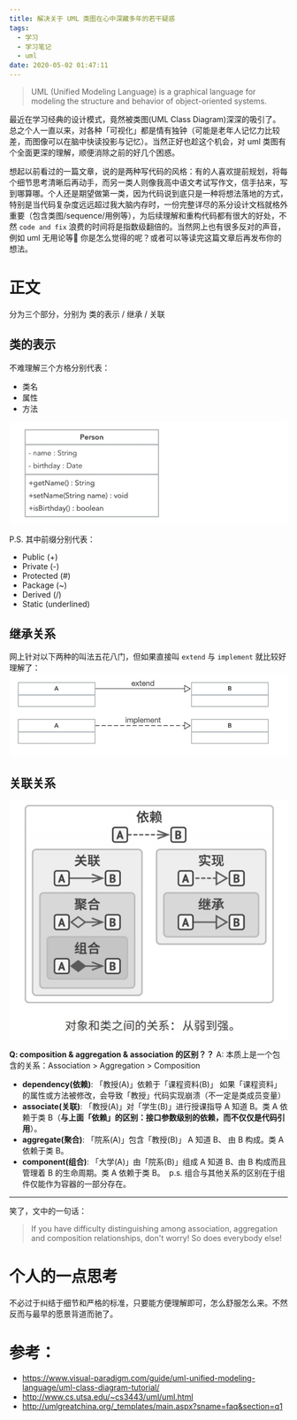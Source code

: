 ```yaml
---
title: 解决关于 UML 类图在心中深藏多年的若干疑惑
tags:
  - 学习
  - 学习笔记
  - uml
date: 2020-05-02 01:47:11
---
```



> UML (Unified Modeling Language) is a graphical language for modeling the structure and behavior of object-oriented systems.

最近在学习经典的设计模式，竟然被类图(UML Class Diagram)深深的吸引了。总之个人一直以来，对各种「可视化」都是情有独钟（可能是老年人记忆力比较差，而图像可以在脑中快读投影与记忆）。当然正好也趁这个机会，对 uml 类图有个全面更深的理解，顺便消除之前的好几个困惑。

想起以前看过的一篇文章，说的是两种写代码的风格：有的人喜欢提前规划，将每个细节思考清晰后再动手，而另一类人则像我高中语文考试写作文，信手拈来，写到哪算哪。个人还是期望做第一类，因为代码说到底只是一种将想法落地的方式，特别是当代码复杂度远远超过我大脑内存时，一份完整详尽的系分设计文档就格外重要（包含类图/sequence/用例等），为后续理解和重构代码都有很大的好处，不然 `code and fix` 浪费的时间将是指数级翻倍的。当然网上也有很多反对的声音，例如 uml 无用论等🤔 你是怎么觉得的呢？或者可以等读完这篇文章后再发布你的想法。

<!--more-->

# 正文
分为三个部分，分别为 类的表示 / 继承 / 关联

## 类的表示
不难理解三个方格分别代表：

- 类名
- 属性
- 方法

![](../images/blog/200104_japan_travel/15883547566041.jpg)

P.S. 其中前缀分别代表：

* Public (+)
* Private (-)
* Protected (#)
* Package (~)
* Derived (/)
* Static (underlined)

## 继承关系
网上针对以下两种的叫法五花八门，但如果直接叫 `extend` 与 `implement` 就比较好理解了：
![](../images/blog/200104_japan_travel/15883538437292.jpg)

## 关联关系
![16178121126738](../images/blog/2021-09-04-jvm-note/16178121126738.jpg)



**Q: composition & aggregation & association 的区别？？**
A: 本质上是一个包含的关系：Association > Aggregation > Composition

- **dependency(依赖)**: 「教授(A)」依赖于「课程资料(B)」 如果「课程资料」的属性或方法被修改，会导致「教授」代码实现崩溃（不一定是类成员变量）
- **associate(关联)**: 「教授(A)」对「学生(B)」进行授课指导 A 知道 B。类 A 依赖于类 B（**与上面「依赖」的区别：接口参数级别的依赖，而不仅仅是代码引用**）。
- **aggregate(聚合)**: 「院系(A)」包含「教授(B)」 A 知道 B、 由 B 构成。类 A 依赖于类 B。
- **component(组合)**: 「大学(A)」由「院系(B)」组成 A 知道 B、由 B 构成而且管理着 B 的生命周期。类 A 依赖于类 B。 
p.s. 组合与其他关系的区别在于组件仅能作为容器的一部分存在。

---

笑了，文中的一句话：
> If you have difficulty distinguishing among association, aggregation and composition relationships, don't worry! So does everybody else!

# 个人的一点思考
不必过于纠结于细节和严格的标准，只要能方便理解即可，怎么舒服怎么来。不然反而与最早的愿景背道而驰了。 

# 参考：
- https://www.visual-paradigm.com/guide/uml-unified-modeling-language/uml-class-diagram-tutorial/
- http://www.cs.utsa.edu/~cs3443/uml/uml.html
- http://umlgreatchina.org/_templates/main.aspx?sname=faq&section=q1


